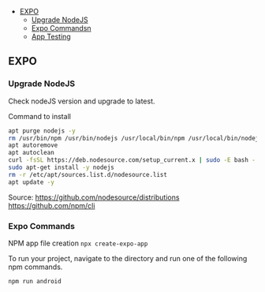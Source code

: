 - [EXPO](#expo)
  - [Upgrade NodeJS](#upgrade-nodejs)
  - [Expo Commandsn](#expo-commands)
  - [App Testing](#app-testing)

## EXPO

### Upgrade NodeJS
Check nodeJS version and upgrade to latest. 

Command to install
```bash
apt purge nodejs -y
rm /usr/bin/npm /usr/bin/nodejs /usr/local/bin/npm /usr/local/bin/nodejs
apt autoremove
apt autoclean
curl -fsSL https://deb.nodesource.com/setup_current.x | sudo -E bash - &&\
sudo apt-get install -y nodejs
rm -r /etc/apt/sources.list.d/nodesource.list
apt update -y
```

Source: https://github.com/nodesource/distributions https://github.com/npm/cli

### Expo Commands

NPM app file creation `npx create-expo-app`

To run your project, navigate to the directory and run one of the following npm commands.
```bash
npm run android
```
